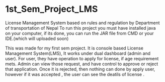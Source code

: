 # 1st_Sem_Project_LMS
License Management System based on rules and regulation by Department of transportation of Nepal
To run this project you must have installed java on your computer, if its done, you can run the JAR file from CMD or your IDE.(which will uploaded soon)

This was made for my first sem project. It is console based License Management System(LMS), It works under dual dashboard (admin and user). For user, they have operation to apply for license, if age requirement mets. Admin can view those request, and have control to approve or reject that application. Once it is rejected, then nothing can  done by apply user, however if it was accepted , the user can see the deatils of license . 
